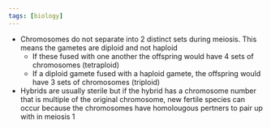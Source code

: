 ```yaml
---
tags: [biology]
---
```

- Chromosomes do not separate into 2 distinct sets during meiosis. This means the gametes are diploid and not haploid
    - If these fused with one another the offspring would have 4 sets of chromosomes (tetraploid)
    - If a diploid gamete fused with a haploid gamete, the offspring would have 3 sets of chromosomes (triploid)
- Hybrids are usually sterile but if the hybrid has a chromosome number that is multiple of the original chromosome, new fertile species can occur because the chromosomes have homolougous pertners to pair up with in meiosis 1
